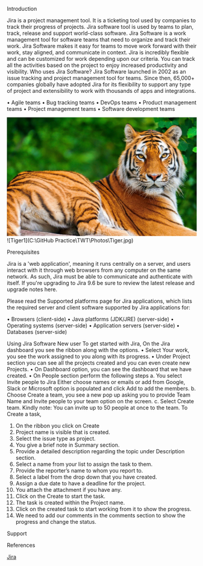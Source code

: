 Introduction

Jira is a project management tool. It is a ticketing tool used by companies to track their progress of projects. Jira software tool is used by teams to plan, track, release and support world-class software. Jira Software is a work management tool for software teams that need to organize and track their work. Jira Software makes it easy for teams to move work forward with their work, stay aligned, and communicate in context. Jira is incredibly flexible and can be customized for work depending upon our criteria. You can track all the activities based on the project to enjoy increased productivity and visibility. 
Who uses Jira Software?
Jira Software launched in 2002 as an issue tracking and project management tool for teams. Since then, 65,000+ companies globally have adopted Jira for its flexibility to support any type of project and extensibility to work with thousands of apps and integrations.

•	Agile teams
•	Bug tracking teams
•	DevOps teams
•	Product management teams
•	Project management teams
•	Software development teams

![Tiger](Photos\Tiger.jpg)
![Tiger1](C:\GitHub Practice\TWT\Photos\Tiger.jpg)

Prerequisites

Jira is a 'web application', meaning it runs centrally on a server, and users interact with it through web browsers from any computer on the same network. As such, Jira must be able to communicate and authenticate with itself. If you're upgrading to Jira 9.6 be sure to review the latest release and upgrade notes here.

Please read the Supported platforms page for Jira applications, which lists the required server and client software supported by Jira applications for:

•	Browsers (client-side)
•	Java platforms (JDK/JRE) (server-side)
•	Operating systems (server-side)
•	Application servers (server-side)
•	Databases (server-side)

Using Jira Software
New user
To get started with Jira,
On the Jira dashboard you see the ribbon along with the options.
•	Select Your work, you see the work assigned to you along with its progress.
•	Under Project section you can see all the projects created and you can even create new Projects.
•	On Dashboard option, you can see the dashboard that we have created.
•	On People section perform the following steps
a.	You select Invite people to Jira
Either choose names or emails or add from Google, Slack or Microsoft option is populated and click Add to add the members.
b.	Choose Create a team, you see a new pop up asking you to provide Team Name and Invite people to your team option on the screen. 
c.	Select Create team.
Kindly note: You can invite up to 50 people at once to the team.
To Create a task,
1.	On the ribbon you click on Create
2.	Project name is visible that is created.
3.	Select the issue type as project.
4.	You give a brief note in Summary section.
5.	Provide a detailed description regarding the topic under Description section.
6.	Select a name from your list to assign the task to them.
7.	Provide the reporter’s name to whom you report to.
8.	Select a label from the drop down that you have created.
9.	Assign a due date to have a deadline for the project.
10.	You attach the attachment if you have any.
11.	Click on the Create to start the task.
12.	The task is created within the Project name.
13.	Click on the created task to start working from it to show the progress.
14.	We need to add our comments in the comments section to show the progress and change the status. 

Support

References

[Jira](https://www.atlassian.com/try/cloud/signup?bundle=jira-software-jira-service-management&edition=free)
